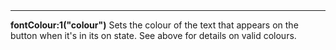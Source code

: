 <a name="fontColour_1"><h3 style="padding-top: 40px; margin-top: 40px;"></h3></a>
_____________________________
**fontColour:1("colour")**
Sets the colour of the text that appears on the button when it's in its on state. See above for details on valid colours.

<!--UPDATE WIDGET_IN_CSOUND
    SIdent sprintf "fontColour:1(%d, %d, %d) ", rnd(255), rnd(255), rnd(255)
    SIdentifier strcat SIdentifier, SIdent   
-->